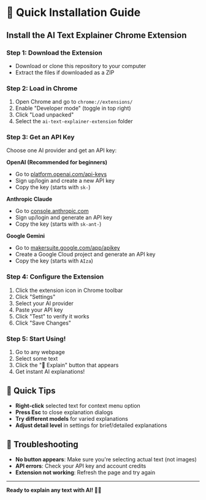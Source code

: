 # 🚀 Quick Installation Guide

## Install the AI Text Explainer Chrome Extension

### Step 1: Download the Extension
- Download or clone this repository to your computer
- Extract the files if downloaded as a ZIP

### Step 2: Load in Chrome
1. Open Chrome and go to `chrome://extensions/`
2. Enable "Developer mode" (toggle in top right)
3. Click "Load unpacked"
4. Select the `ai-text-explainer-extension` folder

### Step 3: Get an API Key
Choose one AI provider and get an API key:

**OpenAI (Recommended for beginners)**
- Go to [platform.openai.com/api-keys](https://platform.openai.com/api-keys)
- Sign up/login and create a new API key
- Copy the key (starts with `sk-`)

**Anthropic Claude**
- Go to [console.anthropic.com](https://console.anthropic.com/)
- Sign up/login and generate an API key
- Copy the key (starts with `sk-ant-`)

**Google Gemini**
- Go to [makersuite.google.com/app/apikey](https://makersuite.google.com/app/apikey)
- Create a Google Cloud project and generate an API key
- Copy the key (starts with `AIza`)

### Step 4: Configure the Extension
1. Click the extension icon in Chrome toolbar
2. Click "Settings"
3. Select your AI provider
4. Paste your API key
5. Click "Test" to verify it works
6. Click "Save Changes"

### Step 5: Start Using!
1. Go to any webpage
2. Select some text
3. Click the "🤖 Explain" button that appears
4. Get instant AI explanations!

## 🎯 Quick Tips
- **Right-click** selected text for context menu option
- **Press Esc** to close explanation dialogs
- **Try different models** for varied explanations
- **Adjust detail level** in settings for brief/detailed explanations

## 🔧 Troubleshooting
- **No button appears**: Make sure you're selecting actual text (not images)
- **API errors**: Check your API key and account credits
- **Extension not working**: Refresh the page and try again

---

**Ready to explain any text with AI! 🤖✨** 